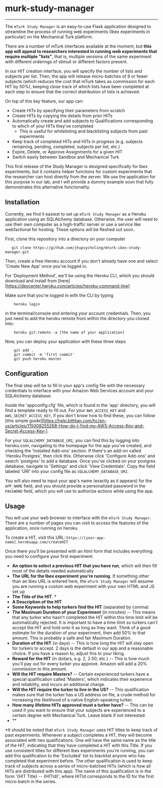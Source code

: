 # murk-study-manager
------------

The `mTurk Study Manager` is an easy-to-use Flask application designed to streamline the process of running web experiments (Ibex experiments in particular) on the Mechanical Turk platform.

There are a number of mTurk interfaces available at the moment, but **this app will appeal to researchers interested in running web experiments that require multiple "lists"**, that is, multiple versions of the same experiment with different orderings of stimuli or different factors present.

In our HIT creation interface, you will specify the number of lists and subjects per list. Then, the app will release micro-batches of 9 or fewer subjects (which reduces the cost that mTurk takes as commission for each HIT by 50%), keeping close track of which lists have been completed at each step to ensure that the correct distribution of lists is achieved.

On top of this key feature, our app can:
  - Create HITs by specifying their parameters from scratch
  - Create HITs by copying the details from prior HITs
  - Automatically create and add subjects to Qualifications corresponding to which of your HITs they've completed
    - This is useful for whitelisting and blacklisting subjects from past experiments
  - Keep track of completed HITs and HITs in progress (e.g. subjects remaining, pending, completed, subjects per list, etc.)
  - Expire, Delete, or Approve Assignments for a given HIT
  - Switch easily between Sandbox and Mechanical Turk
  
This first release of the Study Manager is designed specifically for Ibex experiments, but it contains helper functions for custom experiments that the researcher can host directly from the server. We use the application for this purpose in our lab, and I will provide a dummy example soon that fully demonstrates this alternative functionality.
 
Installation
------------
Currently, we find it easiest to set up `mTurk Study Manager` as a Heroku application using an SQLAlchemy database. Otherwise, the user will need to use their own computer as a high-traffic server or use a service like webfactional for hosting. These options will be fleshed out soon.

First, clone this repository into a directory on your computer
      
       git clone https://github.com/jhupsycholing/mturk-ibex-study-manager.git
       
Then, create a free Heroku account if you don't already have one and select 'Create New App' once you've logged in.

For 'Deployment Method', we'll be using the Heroku CLI, which you should download and install from [here][https://devcenter.heroku.com/articles/heroku-command-line]

Make sure that you're logged in with the CLI by typing

        heroku login
        
in the terminal/console and entering your account credentials. Then, you just need to add the heroku remote from within the directory you cloned into:

        heroku git:remote -a [the name of your application]
        
Now, you can deploy your application with these three steps

        git add .
        git commit -m 'first commit'
        git push heroku master
        
        
Configuration
------------
        
The final step will be to fill in your app's config file with the necessary credentials to interface with your Amazon Web Services account and your SQLAlchemy database.

Inside the 'appconfig.cfg' file, which is found in the 'app' directory, you will find a template ready to fill out. For your `AWS_ACCESS_KEY` and `AWS_SECRET_ACCESS_KEY`, if you don't know how to find these, you can follow [this simple guide][https://help.bittitan.com/hc/en-us/articles/115008255268-How-do-I-find-my-AWS-Access-Key-and-Secret-Access-Key-]. 

For your `SQLALCHEMY_DATABASE_URI`, you can find this by logging into heroku.com, navigating to the homepage for the app you've created, and checking the 'Installed Add-ons' section. If there's an add-on called 'Heroku Postgres', then click this. Otherwise click 'Configure Add-ons' and search 'postgres' to add a database. Once you've clicked on your postgres database, navigate to 'Settings' and click 'View Credentials'. Copy the field labeled 'URI' into your config file as `SQLALCHEMY_DATABASE_URI`.

You will also need to input your app's name (exactly as it appears) for the `APP_NAME` field, and you should provide a personalized password in the `PASSWORD` field, which you will use to authorize actions while using the app.

Usage
------------

You will use your web browser to interface with the `mTurk Study Manager`. There are a number of pages you can visit to access the features of the application, once running on heroku.

To create a HIT, visit this URL: `https://[your-app-name].herokuapp.com/createHIT`

Once there you'll be presented with an html form that includes everything you need to configure your first experiment:
  - **An option to select a previous HIT that you have run**, which will then fill most of the details needed automatically
  - **The URL for the Ibex experiment you're running**. If something other than an Ibex URL is entered here, the `mTurk Study Manager` will assume you are running a custom web experiment with your own HTML and JS set up
  - **The Title of the HIT**. * 
  - **A Description of the HIT**
  - **Some Keywords to help turkers find the HIT** (separated by comma)
  - **The Maximum Duration of your Experiment** (in minutes) -- This means that any turker who hasn't completed the HIT within this time limit will be automatically rejected. It is important to have a time limit so turkers can't accept the HIT and hold onto it as long as they want. Think of a good estimate for the duration of your experiment, then add 50% to that amount. This is probably a safe and fair Maximum Duration.
  - **Duration of the HIT** (in days) -- This is how long the HIT will stay open for turkers to accept. 2 days is the default in our app and a reasonable choice. If you have a reason to, adjust this to your liking.
  - **Reward for the HIT** (in dollars, e.g. 2, 2.50, etc.) -- This is how much you'll pay out for every turker you approve. Amazon will add a 20% commission to this amount. 
  - **Will the HIT require Masters?** -- Certain experienced turkers have a special qualification called 'Masters', which indicates their experience and reliability, and incurs an additional charge. 
  - **Will the HIT require the turker to live in the US?** -- This qualification makes sure that the turker has a US address on file, a crude method for increasing the likelihood of a native English-speaking turker.
  - **How many lifetime HITs approved must a turker have?** -- This can be used if you want to ensure that your subjects are experienced to a certain degree with Mechanical Turk. Leave blank if not interested.
  - **


*It should be noted that `mTurk Study Manager` uses HIT titles to keep track of past experiments. Whenever a subject completes a HIT, they will become associated with two qualifications. One will have the same name as the title of the HIT, indicating that they have completed a HIT with this Title. If you use consistent titles for different Ibex experiments you're running, you can add this qualification to the 'Excluded' list to blacklist anyone who has completed that experiment before. The other qualification is used to keep track of subjects across a series of micro-batched HITs (which is how all HITs are distributed with this app). The name of this qualification is in the form '{HIT Title} -- {HITId}', where HITId corresponds to the ID for the first micro-batch in the series.

